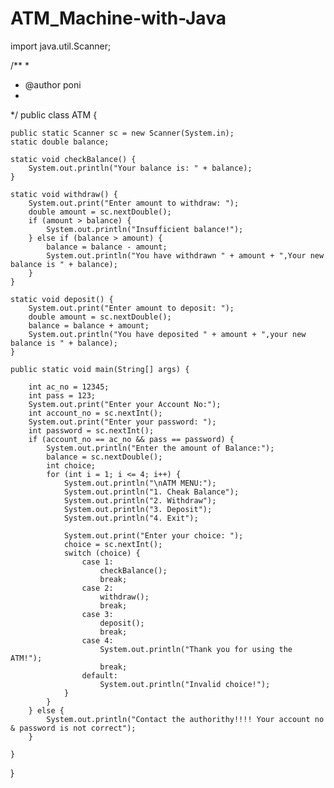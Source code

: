 # ATM_Machine-with-Java


import java.util.Scanner;

/**
 *
 * @author poni
 *
 */
public class ATM {

    public static Scanner sc = new Scanner(System.in);
    static double balance;

    static void checkBalance() {
        System.out.println("Your balance is: " + balance);
    }

    static void withdraw() {
        System.out.print("Enter amount to withdraw: ");
        double amount = sc.nextDouble();
        if (amount > balance) {
            System.out.println("Insufficient balance!");
        } else if (balance > amount) {
            balance = balance - amount;
            System.out.println("You have withdrawn " + amount + ",Your new balance is " + balance);
        }
    }

    static void deposit() {
        System.out.print("Enter amount to deposit: ");
        double amount = sc.nextDouble();
        balance = balance + amount;
        System.out.println("You have deposited " + amount + ",your new balance is " + balance);
    }

    public static void main(String[] args) {

        int ac_no = 12345;
        int pass = 123;
        System.out.print("Enter your Account No:");
        int account_no = sc.nextInt();
        System.out.print("Enter your password: ");
        int password = sc.nextInt();
        if (account_no == ac_no && pass == password) {
            System.out.println("Enter the amount of Balance:");
            balance = sc.nextDouble();
            int choice;
            for (int i = 1; i <= 4; i++) {
                System.out.println("\nATM MENU:");
                System.out.println("1. Cheak Balance");
                System.out.println("2. Withdraw");
                System.out.println("3. Deposit");
                System.out.println("4. Exit");

                System.out.print("Enter your choice: ");
                choice = sc.nextInt();
                switch (choice) {
                    case 1:
                        checkBalance();
                        break;
                    case 2:
                        withdraw();
                        break;
                    case 3:
                        deposit();
                        break;
                    case 4:
                        System.out.println("Thank you for using the ATM!");
                        break;
                    default:
                        System.out.println("Invalid choice!");
                }
            }
        } else {
            System.out.println("Contact the authorithy!!!! Your account no & password is not correct");
        }

    }
}
